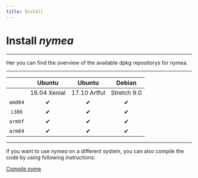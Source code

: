 ```yaml
---
title: Install
---
```


# Install *nymea*
--------------------------------------------

Her you can find the overview of the available dpkg repositorys for nymea.

-------------------------------------------------------------
|              |    Ubuntu    |    Ubuntu    |    Debian    |
|:------------:|:------------:|:------------:|:------------:|
|              | 16.04 Xenial | 17.10 Artful |  Stretch 9.0 |
| `amd64`      |       ✔      |       ✔      |       ✔      |
| `i386`       |       ✔      |       ✔      |       ✔      |
| `armhf`      |       ✔      |       ✔      |       ✔      |
| `arm64`      |       ✔      |       ✔      |       ✔      |
-------------------------------------------------------------

If you want to use *nymea* on a different system, you can also compile the code by using following instructions:

[Compile nyme](/en/wiki/nymea/master/build)
